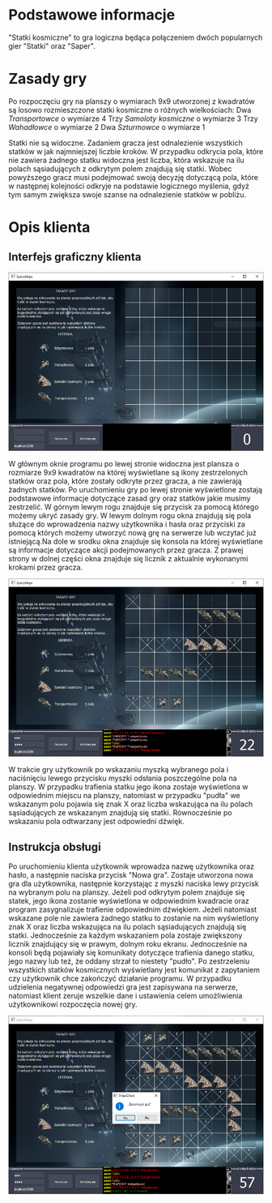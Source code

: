 Podstawowe informacje
=====================

"Statki kosmiczne" to gra logiczna będąca połączeniem dwóch
popularnych gier "Statki" oraz "Saper".

Zasady gry
==========

Po rozpoczęciu gry na planszy o wymiarach 9x9 utworzonej z kwadratów są
losowo rozmieszczone statki kosmiczne o różnych wielkościach:
Dwa *Transportowce* o wymiarze 4
Trzy *Samoloty kosmiczne* o wymiarze 3
Trzy *Wahadłowce* o wymiarze 2
Dwa *Szturmowce* o wymiarze 1

Statki nie są widoczne. Zadaniem gracza jest odnalezienie wszystkich
statków w jak najmniejszej liczbie kroków. W przypadku odkrycia pola,
które nie zawiera żadnego statku widoczna jest liczba, która wskazuje na
ilu polach sąsiadujących z odkrytym polem znajdują się statki. Wobec
powyższego gracz musi podejmować swoją decyzję dotyczącą pola, które w
następnej kolejności odkryje na podstawie logicznego myślenia, gdyż tym
samym zwiększa swoje szanse na odnalezienie statków w pobliżu.

Opis klienta
============

Interfejs graficzny klienta
---------------------------
![GUI](./docs/g.PNG)

W głównym oknie programu po lewej stronie widoczna jest plansza o
rozmiarze 9x9 kwadratów na której wyświetlane są ikony zestrzelonych
statków oraz pola, które zostały odkryte przez gracza, a nie zawierają
żadnych statków. Po uruchomieniu gry po lewej stronie wyświetlone
zostają podstawowe informacje dotyczące zasad gry oraz statków jakie
musimy zestrzelić. W górnym lewym rogu znajduje się przycisk za pomocą
którego możemy ukryć zasady gry. W lewym dolnym rogu okna znajdują się
pola służące do wprowadzenia nazwy użytkownika i hasła oraz przyciski za
pomocą których możemy utworzyć nową grę na serwerze lub wczytać już
istniejącą.Na dole w srodku okna znajduje się konsola na której
wyświetlane są informacje dotyczące akcji podejmowanych przez gracza. Z
prawej strony w dolnej części okna znajduje się licznik z aktualnie
wykonanymi krokami przez gracza.

![GUI2](./docs/b.PNG)

W trakcie gry użytkownik po wskazaniu myszką wybranego pola i
naciśnięciu lewego przycisku myszki odsłania poszczególne pola na
planszy. W przypadku trafienia statku jego ikona zostaje wyświetlona w
odpowiednim miejscu na planszy, natomiast w przypadku "pudła" we
wskazanym polu pojawia się znak X oraz liczba wskazująca na ilu polach
sąsiadujących ze wskazanym znajdują się statki. Równocześnie po wskazaniu
pola odtwarzany jest odpowiedni dźwięk.

Instrukcja obsługi
------------------

Po uruchomieniu klienta użytkownik wprowadza nazwę użytkownika oraz
hasło, a następnie naciska przycisk "Nowa gra". Zostaje utworzona nowa
gra dla użytkownika, następnie korzystając z myszki naciska lewy
przycisk na wybranym polu na planszy. Jeżeli pod odkrytym polem znajduje
się statek, jego ikona zostanie wyświetlona w odpowiednim kwadracie oraz
program zasygnalizuje trafienie odpowiednim dźwiękiem. Jeżeli natomiast
wskazane pole nie zawiera żadnego statku to zostanie na nim wyświetlony
znak X oraz liczba wskazująca na ilu polach sąsiadujących znajdują się
statki. Jednocześnie za każdym wskazaniem pola zostaje zwiększony
licznik znajdujący się w prawym, dolnym roku ekranu. Jednocześnie na
konsoli będą pojawiały się komunikaty dotyczące trafienia danego statku,
jego nazwy lub też, że oddany strzał to niestety "pudło".
Po zestrzeleniu wszystkich statków kosmicznych wyświetlany jest
komunikat z zapytaniem czy użytkownik chce zakończyć działanie programu.
W przypadku udzielenia negatywnej odpowiedzi gra jest zapisywana na
serwerze, natomiast klient zeruje wszelkie dane i ustawienia celem
umożliwienia użytkownikowi rozpoczęcia nowej gry.

![GUI3](./docs/k.PNG)
